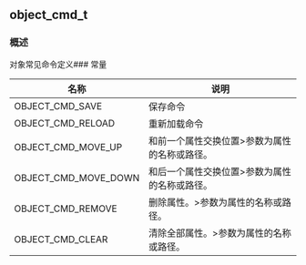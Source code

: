 ## object\_cmd\_t
### 概述
对象常见命令定义### 常量
<p id="object_cmd_t_consts">

| 名称 | 说明 | 
| -------- | ------- | 
| OBJECT\_CMD\_SAVE | 保存命令 |
| OBJECT\_CMD\_RELOAD | 重新加载命令 |
| OBJECT\_CMD\_MOVE\_UP | 和前一个属性交换位置>参数为属性的名称或路径。 |
| OBJECT\_CMD\_MOVE\_DOWN | 和后一个属性交换位置>参数为属性的名称或路径。 |
| OBJECT\_CMD\_REMOVE | 删除属性。>参数为属性的名称或路径。 |
| OBJECT\_CMD\_CLEAR | 清除全部属性。>参数为属性的名称或路径。 |
